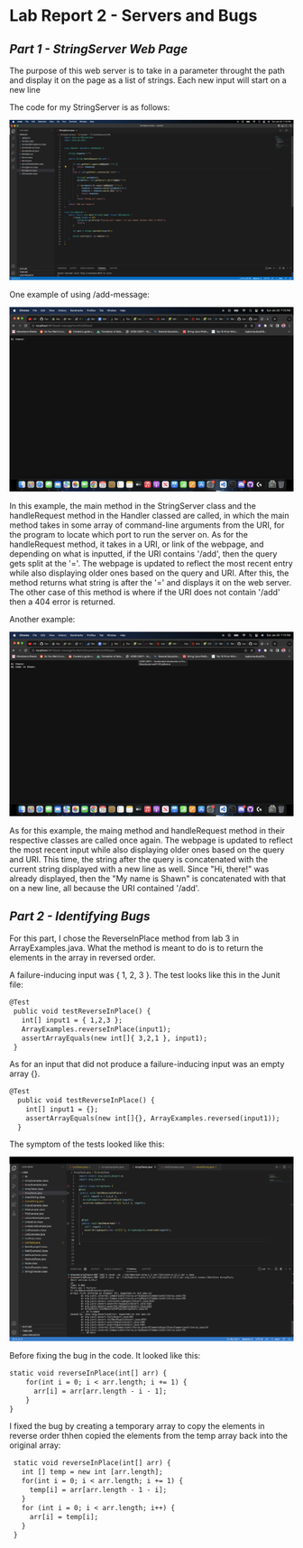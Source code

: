 # **Lab Report 2 - Servers and Bugs**

## *Part 1 - StringServer Web Page* 
The purpose of this web server is to take in a parameter throught the path and display it on the page as a list of strings. Each new input will start on a new line 

The code for my StringServer is as follows: 

![image](https://raw.githubusercontent.com/ShawnMalal/cse15l-lab-reports/main/Screenshot%202023-01-29%20at%207.16.04%20PM%20(2).png)

One example of using /add-message: 

![image](https://raw.githubusercontent.com/ShawnMalal/cse15l-lab-reports/main/Screenshot%202023-01-29%20at%207.15.19%20PM.png)

In this example, the main method in the StringServer class and the handleRequest method in the Handler classed are called, in which the main method takes in some array of command-line arguments from the URI, for the program to locate which port to run the server on. As for the handleRequest method, it takes in a URI, or link of the webpage, and depending on what is inputted, if the URI contains '/add', then the query gets split at the '='. The webpage is updated to reflect the most recent entry while also displaying older ones based on the query and URI. After this, the method returns what string is after the '=' and displays it on the web server. The other case of this method is where if the URI does not contain '/add' then a 404 error is returned. 

Another example: 

![image](https://raw.githubusercontent.com/ShawnMalal/cse15l-lab-reports/main/Screenshot%202023-01-29%20at%207.15.35%20PM.png)

As for this example, the maing method and handleRequest method in their respective classes are called once again. The webpage is updated to reflect the most recent input while also displaying older ones based on the query and URI. This time, the string after the query is concatenated with the current string displayed with a new line as well. Since "Hi, there!" was already displayed, then the "My name is Shawn" is concatenated with that on a new line, all because the URI contained '/add'.

## *Part 2 - Identifying Bugs* 
For this part, I chose the ReverseInPlace method from lab 3 in ArrayExamples.java. What the method is meant to do is to return the elements in the array in reversed order. 

A failure-inducing input was { 1, 2, 3 }. 
The test looks like this in the Junit file: 

```
@Test
 public void testReverseInPlace() {
   int[] input1 = { 1,2,3 };
   ArrayExamples.reverseInPlace(input1);
   assertArrayEquals(new int[]{ 3,2,1 }, input1);
 }
```

As for an input that did not produce a failure-inducing input was an empty array {}. 

```
@Test
  public void testReverseInPlace() {
    int[] input1 = {};
    assertArrayEquals(new int[]{}, ArrayExamples.reversed(input1));
  }
```
The symptom of the tests looked like this: 

![image](https://raw.githubusercontent.com/ShawnMalal/cse15l-lab-reports/main/Screenshot%202023-01-30%20at%203.28.21%20PM.png)

Before fixing the bug in the code. It looked like this: 

```
static void reverseInPlace(int[] arr) {
    for(int i = 0; i < arr.length; i += 1) {
      arr[i] = arr[arr.length - i - 1];
    }
}
```

I fixed the bug by creating a temporary array to copy the elements in reverse order thhen copied the elements from the temp array back into the original array: 

```
 static void reverseInPlace(int[] arr) {
   int [] temp = new int [arr.length];
   for(int i = 0; i < arr.length; i += 1) {
     temp[i] = arr[arr.length - 1 - i];
   }
   for (int i = 0; i < arr.length; i++) {
     arr[i] = temp[i];
   }
 }
```

  
 
